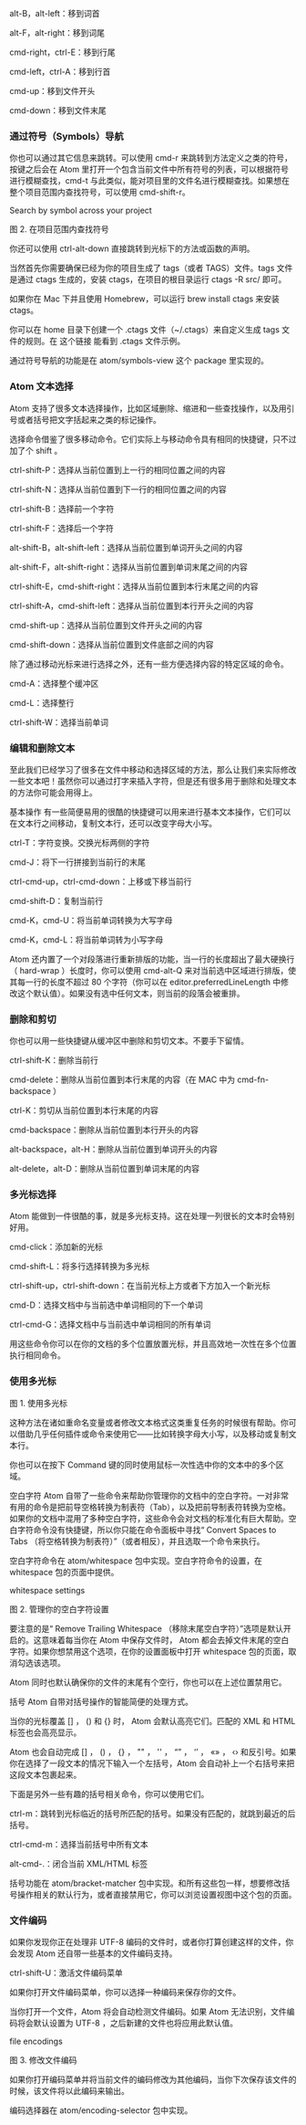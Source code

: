 alt-B，alt-left：移到词首

alt-F，alt-right：移到词尾

cmd-right，ctrl-E：移到行尾

cmd-left，ctrl-A：移到行首

cmd-up：移到文件开头

cmd-down：移到文件末尾


### 通过符号（Symbols）导航
你也可以通过其它信息来跳转。可以使用 cmd-r 来跳转到方法定义之类的符号，按键之后会在 Atom 里打开一个包含当前文件中所有符号的列表，可以根据符号进行模糊查找，cmd-t 与此类似，能对项目里的文件名进行模糊查找。如果想在整个项目范围内查找符号，可以使用 cmd-shift-r。

Search by symbol across your project

图 2. 在项目范围内查找符号

你还可以使用 ctrl-alt-down 直接跳转到光标下的方法或函数的声明。

当然首先你需要确保已经为你的项目生成了 tags（或者 TAGS）文件。tags 文件是通过 ctags 生成的，安装 ctags，在项目的根目录运行 ctags -R src/ 即可。

如果你在 Mac 下并且使用 Homebrew，可以运行 brew install ctags 来安装 ctags。

你可以在 home 目录下创建一个 .ctags 文件（~/.ctags）来自定义生成 tags 文件的规则。在 这个链接 能看到 .ctags 文件示例。

通过符号导航的功能是在 atom/symbols-view 这个 package 里实现的。


### Atom 文本选择
Atom 支持了很多文本选择操作，比如区域删除、缩进和一些查找操作，以及用引号或者括号把文字括起来之类的标记操作。

选择命令借鉴了很多移动命令。它们实际上与移动命令具有相同的快捷键，只不过加了个 shift 。

ctrl-shift-P：选择从当前位置到上一行的相同位置之间的内容

ctrl-shift-N：选择从当前位置到下一行的相同位置之间的内容

ctrl-shift-B：选择前一个字符

ctrl-shift-F：选择后一个字符

alt-shift-B，alt-shift-left：选择从当前位置到单词开头之间的内容

alt-shift-F，alt-shift-right：选择从当前位置到单词末尾之间的内容

ctrl-shift-E，cmd-shift-right：选择从当前位置到本行末尾之间的内容

ctrl-shift-A，cmd-shift-left：选择从当前位置到本行开头之间的内容

cmd-shift-up：选择从当前位置到文件开头之间的内容

cmd-shift-down：选择从当前位置到文件底部之间的内容

除了通过移动光标来进行选择之外，还有一些方便选择内容的特定区域的命令。

cmd-A：选择整个缓冲区

cmd-L：选择整行

ctrl-shift-W：选择当前单词


### 编辑和删除文本
至此我们已经学习了很多在文件中移动和选择区域的方法，那么让我们来实际修改一些文本吧！虽然你可以通过打字来插入字符，但是还有很多用于删除和处理文本的方法你可能会用得上。

基本操作
有一些简便易用的很酷的快捷键可以用来进行基本文本操作，它们可以在文本行之间移动，复制文本行，还可以改变字母大小写。

ctrl-T：字符变换。交换光标两侧的字符

cmd-J：将下一行拼接到当前行的末尾

ctrl-cmd-up，ctrl-cmd-down：上移或下移当前行

cmd-shift-D：复制当前行

cmd-K，cmd-U：将当前单词转换为大写字母

cmd-K，cmd-L：将当前单词转为小写字母

Atom 还内置了一个对段落进行重新排版的功能，当一行的长度超出了最大硬换行（ hard-wrap ）长度时，你可以使用 cmd-alt-Q 来对当前选中区域进行排版，使其每一行的长度不超过 80 个字符（你可以在 editor.preferredLineLength 中修改这个默认值）。如果没有选中任何文本，则当前的段落会被重排。

### 删除和剪切
你也可以用一些快捷键从缓冲区中删除和剪切文本。不要手下留情。

ctrl-shift-K：删除当前行

cmd-delete：删除从当前位置到本行末尾的内容（在 MAC 中为 cmd-fn-backspace ）

ctrl-K：剪切从当前位置到本行末尾的内容

cmd-backspace：删除从当前位置到本行开头的内容

alt-backspace，alt-H：删除从当前位置到单词开头的内容

alt-delete，alt-D：删除从当前位置到单词末尾的内容

### 多光标选择
Atom 能做到一件很酷的事，就是多光标支持。这在处理一列很长的文本时会特别好用。

cmd-click：添加新的光标

cmd-shift-L：将多行选择转换为多光标

ctrl-shift-up，ctrl-shift-down：在当前光标上方或者下方加入一个新光标

cmd-D：选择文档中与当前选中单词相同的下一个单词

ctrl-cmd-G：选择文档中与当前选中单词相同的所有单词

用这些命令你可以在你的文档的多个位置放置光标，并且高效地一次性在多个位置执行相同命令。

### 使用多光标

图 1. 使用多光标

这种方法在诸如重命名变量或者修改文本格式这类重复任务的时候很有帮助。你可以借助几乎任何插件或命令来使用它——比如转换字母大小写，以及移动或复制文本行。

你也可以在按下 Command 键的同时使用鼠标一次性选中你的文本中的多个区域。

空白字符
Atom 自带了一些命令来帮助你管理你的文档中的空白字符。一对非常有用的命令是把前导空格转换为制表符（Tab），以及把前导制表符转换为空格。如果你的文档中混用了多种空白字符，这些命令会对文档的标准化有巨大帮助。空白字符命令没有快捷键，所以你只能在命令面板中寻找“ Convert Spaces to Tabs （将空格转换为制表符）”（或者相反），并且选取一个命令来执行。

空白字符命令在 atom/whitespace 包中实现。空白字符命令的设置，在 whitespace 包的页面中提供。

whitespace settings

图 2. 管理你的空白字符设置

要注意的是“ Remove Trailing Whitespace （移除末尾空白字符）”选项是默认开启的。这意味着每当你在 Atom 中保存文件时， Atom 都会去掉文件末尾的空白字符。如果你想禁用这个选项，在你的设置面板中打开 whitespace 包的页面，取消勾选该选项。

Atom 同时也默认确保你的文件的末尾有个空行，你也可以在上述位置禁用它。

括号
Atom 自带对括号操作的智能简便的处理方式。

当你的光标覆盖 [] ， () 和 {} 时， Atom 会默认高亮它们。匹配的 XML 和 HTML 标签也会高亮显示。

Atom 也会自动完成 [] ， () ， {} ， "" ， '' ， “” ， ‘’ ， «» ， ‹› 和反引号。如果你在选择了一段文本的情况下输入一个左括号，Atom 会自动补上一个右括号来把这段文本包裹起来。

下面是另外一些有趣的括号相关命令，你可以使用它们。

ctrl-m：跳转到光标临近的括号所匹配的括号。如果没有匹配的，就跳到最近的后括号。

ctrl-cmd-m：选择当前括号中所有文本

alt-cmd-.：闭合当前 XML/HTML 标签

括号功能在 atom/bracket-matcher 包中实现。和所有这些包一样，想要修改括号操作相关的默认行为，或者直接禁用它，你可以浏览设置视图中这个包的页面。

### 文件编码
如果你发现你正在处理非 UTF-8 编码的文件时，或者你打算创建这样的文件，你会发现 Atom 还自带一些基本的文件编码支持。

ctrl-shift-U：激活文件编码菜单

如果你打开文件编码菜单，你可以选择一种编码来保存你的文件。

当你打开一个文件，Atom 将会自动检测文件编码。如果 Atom 无法识别，文件编码将会默认设置为 UTF-8 ，之后新建的文件也将应用此默认值。

file encodings

图 3. 修改文件编码

如果你打开编码菜单并将当前文件的编码修改为其他编码，当你下次保存该文件的时候，该文件将以此编码来输出。

编码选择器在 atom/encoding-selector 包中实现。
